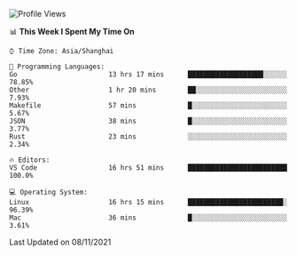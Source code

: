 <!--START_SECTION:waka-->
![Profile Views](http://img.shields.io/badge/Profile%20Views-2-blue)

📊 **This Week I Spent My Time On** 

```text
⌚︎ Time Zone: Asia/Shanghai

💬 Programming Languages: 
Go                       13 hrs 17 mins      ███████████████████░░░░░░   78.85% 
Other                    1 hr 20 mins        ██░░░░░░░░░░░░░░░░░░░░░░░   7.93% 
Makefile                 57 mins             █░░░░░░░░░░░░░░░░░░░░░░░░   5.67% 
JSON                     38 mins             █░░░░░░░░░░░░░░░░░░░░░░░░   3.77% 
Rust                     23 mins             ░░░░░░░░░░░░░░░░░░░░░░░░░   2.34%

🔥 Editors: 
VS Code                  16 hrs 51 mins      █████████████████████████   100.0%

💻 Operating System: 
Linux                    16 hrs 15 mins      ████████████████████████░   96.39% 
Mac                      36 mins             █░░░░░░░░░░░░░░░░░░░░░░░░   3.61%

```


 Last Updated on 08/11/2021
<!--END_SECTION:waka-->
